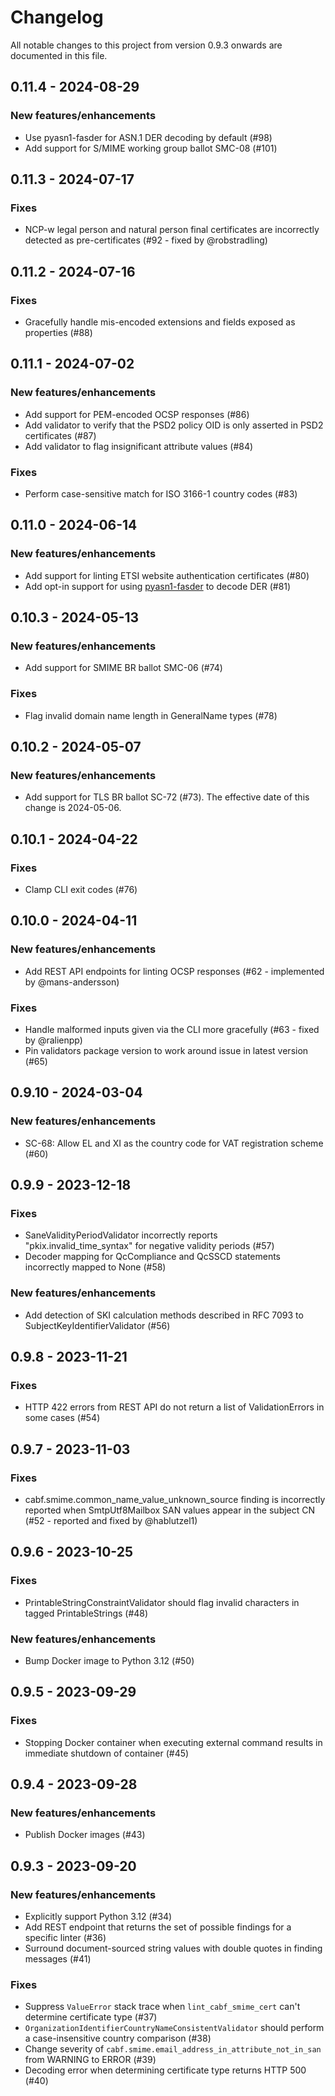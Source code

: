 # Changelog

All notable changes to this project from version 0.9.3 onwards are documented in this file.

## 0.11.4 - 2024-08-29

### New features/enhancements

- Use pyasn1-fasder for ASN.1 DER decoding by default (#98)
- Add support for S/MIME working group ballot SMC-08 (#101)

## 0.11.3 - 2024-07-17

### Fixes

- NCP-w legal person and natural person final certificates are incorrectly detected as pre-certificates (#92 - fixed by @robstradling)

## 0.11.2 - 2024-07-16

### Fixes

- Gracefully handle mis-encoded extensions and fields exposed as properties (#88)

## 0.11.1 - 2024-07-02

### New features/enhancements

- Add support for PEM-encoded OCSP responses (#86)
- Add validator to verify that the PSD2 policy OID is only asserted in PSD2 certificates (#87)
- Add validator to flag insignificant attribute values (#84)

### Fixes

- Perform case-sensitive match for ISO 3166-1 country codes (#83)

## 0.11.0 - 2024-06-14

### New features/enhancements

- Add support for linting ETSI website authentication certificates (#80)
- Add opt-in support for using [pyasn1-fasder](https://github.com/CBonnell/pyasn1-fasder) to decode DER (#81)

## 0.10.3 - 2024-05-13

### New features/enhancements

- Add support for SMIME BR ballot SMC-06 (#74)

### Fixes

- Flag invalid domain name length in GeneralName types (#78)

## 0.10.2 - 2024-05-07

### New features/enhancements

- Add support for TLS BR ballot SC-72 (#73). The effective date of this change is 2024-05-06.

## 0.10.1 - 2024-04-22

### Fixes

- Clamp CLI exit codes (#76)

## 0.10.0 - 2024-04-11

### New features/enhancements

- Add REST API endpoints for linting OCSP responses (#62 - implemented by @mans-andersson)

### Fixes

- Handle malformed inputs given via the CLI more gracefully (#63 - fixed by @ralienpp)
- Pin validators package version to work around issue in latest version (#65)

## 0.9.10 - 2024-03-04

### New features/enhancements

- SC-68: Allow EL and XI as the country code for VAT registration scheme (#60)

## 0.9.9 - 2023-12-18

### Fixes

- SaneValidityPeriodValidator incorrectly reports "pkix.invalid_time_syntax" for negative validity periods (#57)
- Decoder mapping for QcCompliance and QcSSCD statements incorrectly mapped to None (#58)

### New features/enhancements

- Add detection of SKI calculation methods described in RFC 7093 to SubjectKeyIdentifierValidator (#56)

## 0.9.8 - 2023-11-21

### Fixes

- HTTP 422 errors from REST API do not return a list of ValidationErrors in some cases (#54)

## 0.9.7 - 2023-11-03

### Fixes

- cabf.smime.common_name_value_unknown_source finding is incorrectly reported when SmtpUtf8Mailbox SAN values appear in the subject CN (#52 - reported and fixed by @hablutzel1)

## 0.9.6 - 2023-10-25

### Fixes

- PrintableStringConstraintValidator should flag invalid characters in tagged PrintableStrings (#48)

### New features/enhancements

- Bump Docker image to Python 3.12 (#50)

## 0.9.5 - 2023-09-29

### Fixes

- Stopping Docker container when executing external command results in immediate shutdown of container (#45)

## 0.9.4 - 2023-09-28

### New features/enhancements

- Publish Docker images (#43)

## 0.9.3 - 2023-09-20

### New features/enhancements

- Explicitly support Python 3.12 (#34)
- Add REST endpoint that returns the set of possible findings for a specific linter (#36)
- Surround document-sourced string values with double quotes in finding messages (#41)

### Fixes

- Suppress `ValueError` stack trace when `lint_cabf_smime_cert` can't determine certificate type (#37)
- `OrganizationIdentifierCountryNameConsistentValidator` should perform a case-insensitive country comparison (#38)
- Change severity of `cabf.smime.email_address_in_attribute_not_in_san` from WARNING to ERROR (#39)
- Decoding error when determining certificate type returns HTTP 500 (#40)
